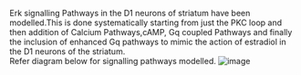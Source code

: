 Erk signalling Pathways in the D1 neurons of striatum have been modelled.This is done systematically starting from just the PKC loop and then addition of Calcium Pathways,cAMP, Gq coupled Pathways and finally the inclusion of enhanced Gq pathways to mimic the action of estradiol in the D1 neurons of the striatum.  
Refer diagram below for signalling pathways modelled.
![image](https://github.com/user-attachments/assets/d7fc89ac-6143-4934-af01-15a5a249f4b4)

